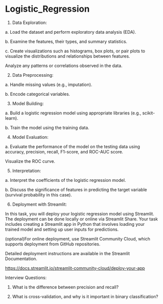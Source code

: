 # Logistic_Regression

1. Data Exploration:
   
a. Load the dataset and perform exploratory data analysis (EDA).

b. Examine the features, their types, and summary statistics.

c. Create visualizations such as histograms, box plots, or pair plots to visualize the distributions and relationships between features.

Analyze any patterns or correlations observed in the data.

2. Data Preprocessing:
   
a. Handle missing values (e.g., imputation).

b. Encode categorical variables.

3. Model Building:
   
a. Build a logistic regression model using appropriate libraries (e.g., scikit-learn).

b. Train the model using the training data.

4. Model Evaluation:
   
a. Evaluate the performance of the model on the testing data using accuracy, precision, recall, F1-score, and ROC-AUC score.

Visualize the ROC curve.

5. Interpretation:
    
a. Interpret the coefficients of the logistic regression model.

b. Discuss the significance of features in predicting the target variable (survival probability in this case).

6. Deployment with Streamlit:
    
In this task, you will deploy your logistic regression model using Streamlit. The deployment can be done locally or online via Streamlit Share. Your task includes creating a Streamlit app in Python that involves loading your trained model and setting up user inputs for predictions. 


(optional)For online deployment, use Streamlit Community Cloud, which supports deployment from GitHub repositories. 

Detailed deployment instructions are available in the Streamlit Documentation.

https://docs.streamlit.io/streamlit-community-cloud/deploy-your-app 

Interview Questions:

1. What is the difference between precision and recall?
   
2. What is cross-validation, and why is it important in binary classification?
   

